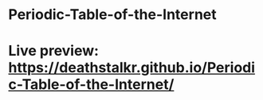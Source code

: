 # Periodic-Table-of-the-Internet
# Live preview: https://deathstalkr.github.io/Periodic-Table-of-the-Internet/
